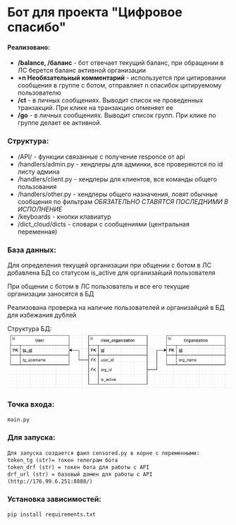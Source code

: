 # Бот для проекта "Цифровое спасибо"



#### Реализовано:
* **/balance, /баланс** - бот отвечает текущий баланс, при обращении в ЛС берется баланс активной организации
* **+n Необязательный комментарий** - используется при цитировании сообщения в группе с ботом, отправляет n спасибок цитируемому пользователю
* **/ct** - в личных сообщениях. Выводит список не проведенных транзакций. При клике на транзакцию отменяет ее
* **/go** - в личных сообщениях. Выводит список групп. При клике по группе делает ее активной.


### Структура:
* /API/ - функции связанные с получение responce от api
* /handlers/admin.py - хендлеры для админки, все проверяются по id листу админа
* /handlers/client.py - хендлеры для клиентов, все команды общего пользования
* /handlers/other.py - хендлеры общего назначения, ловят обычные сообщения по фильтрам *ОБЯЗАТЕЛЬНО СТАВЯТСЯ ПОСЛЕДНИМИ В ИСПОЛНЕНИЕ*
* /keyboards - кнопки клавиатур
* /dict_cloud/dicts - словари с сообщениями (центральная переменная)


### База данных:
Для определения текущей организации при общении с ботом в ЛС добавлена БД со статусом is_active для организайций пользователя

При общении с ботом в ЛС пользователь и все его текущие организации заносятся в БД

Реализована проверка на наличие пользователей и организайций в БД для избежания дублей

Структура БД:
![Структура БД](/source/db_scheme.png)

### Точка входа:
    
    main.py

### Для запуска:

    Для запуска создается фаил censored.py в корне с переменными:
    token_tg (str)= токен телеграм бота
    token_drf (str) = токен бота для работы с API
    drf_url (str) = базовый домен для работы с API (http://176.99.6.251:8888/)

### Установка зависимостей:

    pip install requirements.txt